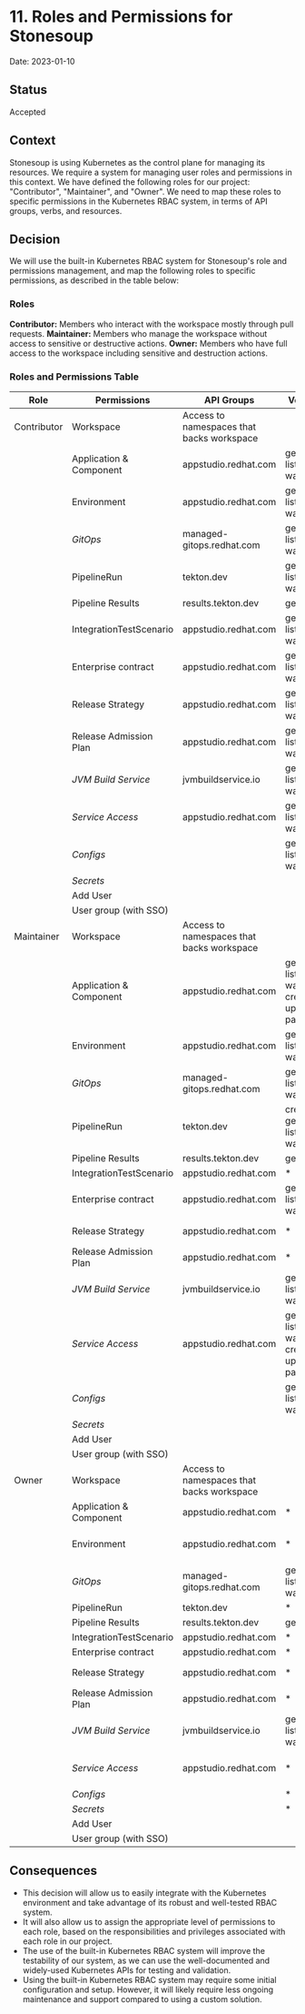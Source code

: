 # 11. Roles and Permissions for Stonesoup

Date: 2023-01-10

## Status

Accepted

## Context
Stonesoup is using Kubernetes as the control plane for managing its resources. We require a system for managing user roles and permissions in this context. We have defined the following roles for our project: "Contributor", "Maintainer", and "Owner". We need to map these roles to specific permissions in the Kubernetes RBAC system, in terms of API groups, verbs, and resources.

## Decision

We will use the built-in Kubernetes RBAC system for Stonesoup's role and permissions management, and map the following roles to specific permissions, as described in the table below:

### Roles
**Contributor:** Members who interact with the workspace mostly through pull requests.
**Maintainer:** Members who manage the workspace without access to sensitive or destructive actions.
**Owner:** Members who have full access to the workspace including sensitive and destruction actions.

### Roles and Permissions Table

|     Role      | Permissions             | API Groups                | Verbs                                   | Resources
|---------------|-------------------------|---------------------------|-----------------------------------------|----------------------------------------------------------------------
| Contributor   | Workspace               | Access to namespaces that backs workspace                           |
|               | Application & Component | appstudio.redhat.com      | get, list, watch                        | applications, components, componentdetectionqueries
|               | Environment             | appstudio.redhat.com      | get, list, watch                        | promotionruns, snapshotenvironmentbindings, snapshots, environments
|               | *GitOps*                | managed-gitops.redhat.com | get, list, watch                        | gitopsdeployments
|               | PipelineRun             | tekton.dev                | get, list, watch                        | pipelineruns
|               | Pipeline Results        | results.tekton.dev        | get, list                               | results, records
|               | IntegrationTestScenario | appstudio.redhat.com      | get, list, watch                        | integrationtestscenarios
|               | Enterprise contract     | appstudio.redhat.com      | get, list, watch                        | enterprisecontractpolicies
|               | Release Strategy        | appstudio.redhat.com      | get, list, watch                        | releases, releasestrategies, releaseplans
|               | Release Admission Plan  | appstudio.redhat.com      | get, list, watch                        | releaseplanadmissions
|               | *JVM Build Service*     | jvmbuildservice.io        | get, list, watch                        | jbsconfigs, artifactbuilds
|               | *Service Access*        | appstudio.redhat.com      | get, list, watch                        | spiaccesstokenbindings, spiaccesschecks, spiaccesstokens, spifilecontentrequest
|               | *Configs*               |                           | get, list, watch                        | configmaps
|               | *Secrets*               |                           |                                         | secrets
|               | Add User                |
|               | User group (with SSO)   |
| Maintainer    | Workspace               | Access to namespaces that backs workspace                           |
|               | Application & Component | appstudio.redhat.com      | get, list, watch, create, update, patch | applications, components, componentdetectionqueries
|               | Environment             | appstudio.redhat.com      | get, list, watch                        | promotionruns, snapshotenvironmentbindings, snapshots, environments
|               | *GitOps*                | managed-gitops.redhat.com | get, list, watch                        | gitopsdeployments
|               | PipelineRun             | tekton.dev                | create, get, list, watch                | pipelineruns
|               | Pipeline Results        | results.tekton.dev        | get, list                               | results, records
|               | IntegrationTestScenario | appstudio.redhat.com      | *                                       | integrationtestscenarios
|               | Enterprise contract     | appstudio.redhat.com      | get, list, watch                        | enterprisecontractpolicies
|               | Release Strategy        | appstudio.redhat.com      | *                                       | releases, releasestrategies, releaseplans
|               | Release Admission Plan  | appstudio.redhat.com      | *                                       | releaseplanadmissions
|               | *JVM Build Service*     | jvmbuildservice.io        | get, list, watch                        | jbsconfigs, artifactbuilds
|               | *Service Access*        | appstudio.redhat.com      | get, list, watch, create, update, patch | spiaccesstokenbindings, spiaccesschecks, spiaccesstokens, spifilecontentrequest
|               | *Configs*               |                           | get, list, watch                        | configmaps
|               | *Secrets*               |                           |                                         | secrets
|               | Add User                |
|               | User group (with SSO)   |
| Owner         | Workspace               | Access to namespaces that backs workspace                           |
|               | Application & Component | appstudio.redhat.com      | *                                       | applications, components, componentdetectionqueries
|               | Environment             | appstudio.redhat.com      | *                                       | promotionruns, snapshotenvironmentbindings, snapshots, environments
|               | *GitOps*                | managed-gitops.redhat.com | get, list, watch                        | gitopsdeployments
|               | PipelineRun             | tekton.dev                | *                                       | pipelineruns
|               | Pipeline Results        | results.tekton.dev        | get, list                               | results, records
|               | IntegrationTestScenario | appstudio.redhat.com      | *                                       | integrationtestscenarios
|               | Enterprise contract     | appstudio.redhat.com      | *                                       | enterprisecontractpolicies
|               | Release Strategy        | appstudio.redhat.com      | *                                       | releases, releasestrategies, releaseplans
|               | Release Admission Plan  | appstudio.redhat.com      | *                                       | releaseplanadmissions
|               | *JVM Build Service*     | jvmbuildservice.io        | get, list, watch                        | jbsconfigs, artifactbuilds
|               | *Service Access*        | appstudio.redhat.com      | *                                       | spiaccesstokenbindings, spiaccesschecks, spiaccesstokens,spifilecontentrequest
|               | *Configs*               |                           | *                                       | configmaps
|               | *Secrets*               |                           | *                                       | secrets
|               | Add User                |
|               | User group (with SSO)   |


## Consequences

* This decision will allow us to easily integrate with the Kubernetes environment and take advantage of its robust and well-tested RBAC system.
* It will also allow us to assign the appropriate level of permissions to each role, based on the responsibilities and privileges associated with each role in our project.
* The use of the built-in Kubernetes RBAC system will improve the testability of our system, as we can use the well-documented and widely-used Kubernetes APIs for testing and validation.
* Using the built-in Kubernetes RBAC system may require some initial configuration and setup. However, it will likely require less ongoing maintenance and support compared to using a custom solution.

